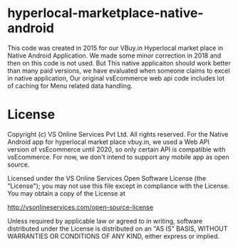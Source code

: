 # hyperlocal-marketplace-native-android
This code was created in 2015 for our VBuy.in Hyperlocal market place in Native Android Application. We made some minor correction in 2018 and then on this code is not used. But This native applicaiton should work better than many paid versions, we have evaluated when someone claims to excel in native application, Our original vsEcommerce web api code includes lot of caching for Menu related data handling. 


# License
Copyright (c) VS Online Services Pvt Ltd. All rights reserved. For the Native Android app for hyperlocal market place vbuy.in, we used a Web API version of vsEcommerce until 2020, so only certain API is compatible with vsEcommerce. For now, we don't intend to support any mobile app as open source. 

Licensed under the VS Online Services Open Software License (the "License"); you may not use this file except in compliance with the License. You may obtain a copy of the License at

http://vsonlineservices.com/open-source-license

Unless required by applicable law or agreed to in writing, software distributed under the License is distributed on an "AS IS" BASIS, WITHOUT WARRANTIES OR CONDITIONS OF ANY KIND, either express or implied.
